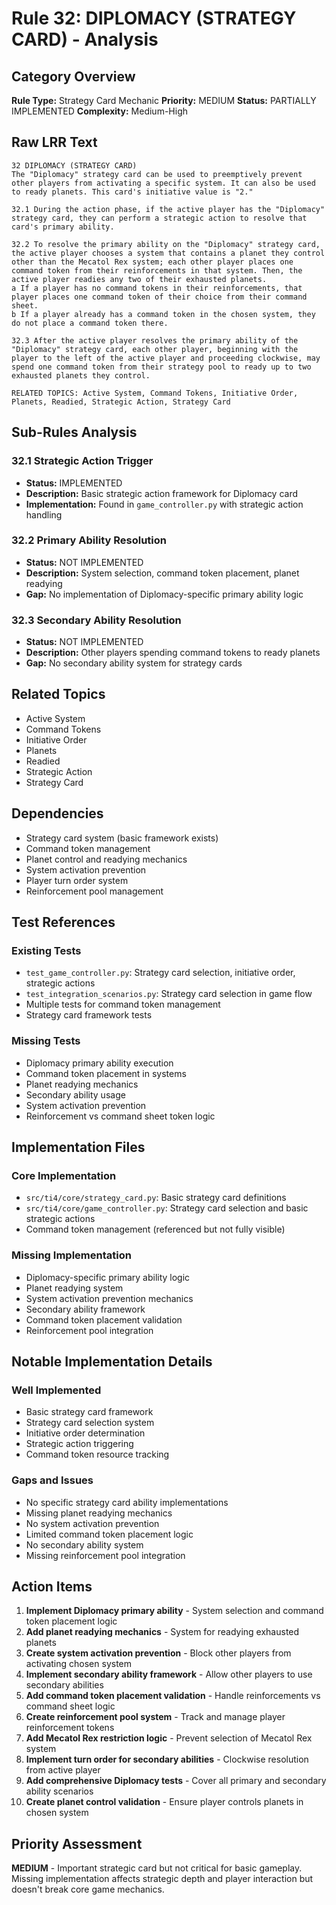 # Rule 32: DIPLOMACY (STRATEGY CARD) - Analysis

## Category Overview
**Rule Type:** Strategy Card Mechanic
**Priority:** MEDIUM
**Status:** PARTIALLY IMPLEMENTED
**Complexity:** Medium-High

## Raw LRR Text
```
32 DIPLOMACY (STRATEGY CARD)
The "Diplomacy" strategy card can be used to preemptively prevent other players from activating a specific system. It can also be used to ready planets. This card's initiative value is "2."

32.1 During the action phase, if the active player has the "Diplomacy" strategy card, they can perform a strategic action to resolve that card's primary ability.

32.2 To resolve the primary ability on the "Diplomacy" strategy card, the active player chooses a system that contains a planet they control other than the Mecatol Rex system; each other player places one command token from their reinforcements in that system. Then, the active player readies any two of their exhausted planets.
a If a player has no command tokens in their reinforcements, that player places one command token of their choice from their command sheet.
b If a player already has a command token in the chosen system, they do not place a command token there.

32.3 After the active player resolves the primary ability of the "Diplomacy" strategy card, each other player, beginning with the player to the left of the active player and proceeding clockwise, may spend one command token from their strategy pool to ready up to two exhausted planets they control.

RELATED TOPICS: Active System, Command Tokens, Initiative Order, Planets, Readied, Strategic Action, Strategy Card
```

## Sub-Rules Analysis

### 32.1 Strategic Action Trigger
- **Status:** IMPLEMENTED
- **Description:** Basic strategic action framework for Diplomacy card
- **Implementation:** Found in `game_controller.py` with strategic action handling

### 32.2 Primary Ability Resolution
- **Status:** NOT IMPLEMENTED
- **Description:** System selection, command token placement, planet readying
- **Gap:** No implementation of Diplomacy-specific primary ability logic

### 32.3 Secondary Ability Resolution
- **Status:** NOT IMPLEMENTED
- **Description:** Other players spending command tokens to ready planets
- **Gap:** No secondary ability system for strategy cards

## Related Topics
- Active System
- Command Tokens
- Initiative Order
- Planets
- Readied
- Strategic Action
- Strategy Card

## Dependencies
- Strategy card system (basic framework exists)
- Command token management
- Planet control and readying mechanics
- System activation prevention
- Player turn order system
- Reinforcement pool management

## Test References

### Existing Tests
- `test_game_controller.py`: Strategy card selection, initiative order, strategic actions
- `test_integration_scenarios.py`: Strategy card selection in game flow
- Multiple tests for command token management
- Strategy card framework tests

### Missing Tests
- Diplomacy primary ability execution
- Command token placement in systems
- Planet readying mechanics
- Secondary ability usage
- System activation prevention
- Reinforcement vs command sheet token logic

## Implementation Files

### Core Implementation
- `src/ti4/core/strategy_card.py`: Basic strategy card definitions
- `src/ti4/core/game_controller.py`: Strategy card selection and basic strategic actions
- Command token management (referenced but not fully visible)

### Missing Implementation
- Diplomacy-specific primary ability logic
- Planet readying system
- System activation prevention mechanics
- Secondary ability framework
- Command token placement validation
- Reinforcement pool integration

## Notable Implementation Details

### Well Implemented
- Basic strategy card framework
- Strategy card selection system
- Initiative order determination
- Strategic action triggering
- Command token resource tracking

### Gaps and Issues
- No specific strategy card ability implementations
- Missing planet readying mechanics
- No system activation prevention
- Limited command token placement logic
- No secondary ability system
- Missing reinforcement pool integration

## Action Items

1. **Implement Diplomacy primary ability** - System selection and command token placement logic
2. **Add planet readying mechanics** - System for readying exhausted planets
3. **Create system activation prevention** - Block other players from activating chosen system
4. **Implement secondary ability framework** - Allow other players to use secondary abilities
5. **Add command token placement validation** - Handle reinforcements vs command sheet logic
6. **Create reinforcement pool system** - Track and manage player reinforcement tokens
7. **Add Mecatol Rex restriction logic** - Prevent selection of Mecatol Rex system
8. **Implement turn order for secondary abilities** - Clockwise resolution from active player
9. **Add comprehensive Diplomacy tests** - Cover all primary and secondary ability scenarios
10. **Create planet control validation** - Ensure player controls planets in chosen system

## Priority Assessment
**MEDIUM** - Important strategic card but not critical for basic gameplay. Missing implementation affects strategic depth and player interaction but doesn't break core game mechanics.
